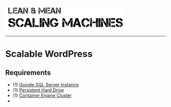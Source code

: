 ![](../images/chrome_2016-07-19_22-54-12.png)

---

# Scalable WordPress


## Requirements
* (1) [Google SQL Server Instance](storage/persistent_storage.md)
* (1) [Persistent Hard Drive](storage/persistent_storage.md)
* (1) [Container Engine Cluster](containers/create_the_cluster.md)
* 
